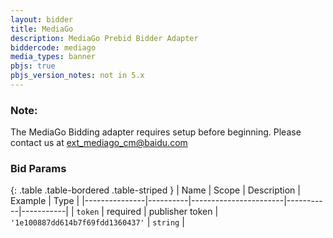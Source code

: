 ```yaml
---
layout: bidder
title: MediaGo
description: MediaGo Prebid Bidder Adapter
biddercode: mediago
media_types: banner
pbjs: true
pbjs_version_notes: not in 5.x
---
```

### Note:

The MediaGo Bidding adapter requires setup before beginning. Please contact us at <ext_mediago_cm@baidu.com>

### Bid Params

{: .table .table-bordered .table-striped }
| Name          | Scope    | Description           | Example   | Type      |
|---------------|----------|-----------------------|-----------|-----------|
| `token`      | required | publisher token        | `'1e100887dd614b7f69fdd1360437'`    | `string` |
